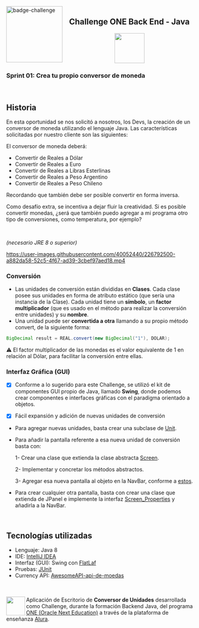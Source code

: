 
<img align=left src="https://i.imgur.com/P9fjzh4.png" height=150 alt="badge-challenge">

<h2 align=center>Challenge ONE Back End - Java</h2>

<div align=center>

<img height="80" margin="10" src="https://i.imgur.com/9Gq6RS0.png">
</div>

### Sprint 01: Crea tu propio conversor de moneda

<br> 

## Historia

En esta oportunidad se nos solicitó a nosotros, los Devs, la creación de un conversor de moneda utilizando el lenguaje Java. 
Las características solicitadas por nuestro cliente son las siguientes:

El conversor de moneda deberá:

- Convertir de Reales a Dólar
- Convertir de Reales a Euro
- Convertir de Reales a Libras Esterlinas
- Convertir de Reales a Peso Argentino
- Convertir de Reales a Peso Chileno

Recordando que también debe ser posible convertir en forma inversa.

Como desafío extra, se incentiva a dejar fluir la creatividad. 
Si es posible convertir monedas, ¿será que también puedo agregar a mi programa otro tipo de conversiones, como temperatura, por ejemplo?

<br>

_(necesario JRE 8 o superior)_

https://user-images.githubusercontent.com/40052440/226792500-a882da58-52c5-4f67-ad39-3cbef97aed18.mp4

### Conversión

- Las unidades de conversión están divididas en **Clases**. 
  Cada clase posee sus unidades en forma de atributo estático (que sería una instancia de la Clase). 
  Cada unidad tiene un **símbolo**, un **factor multiplicador** (que es usado en el método para realizar la conversión entre unidades) y su **nombre**.
- Una unidad puede ser **convertida a otra** llamando a su propio método convert, de la siguiente forma:

```java
BigDecimal result = REAL.convert(new BigDecimal("1"), DOLAR);
```

⚠️ El factor multiplicador de las monedas es el valor equivalente de 1 en relación al Dólar, para facilitar la conversión entre ellas.

### Interfaz Gráfica (GUI)

- [x] Conforme a lo sugerido para este Challenge, se utilizó el kit de componentes GUI propio de Java, llamado **Swing**, 
  donde podemos crear componentes e interfaces gráficas con el paradigma orientado a objetos.

- [x] Fácil expansión y adición de nuevas unidades de conversión
- Para agregar nuevas unidades, basta crear una subclase
  de <a href="https://github.com/HugoJhonathan/Challenge-Oracle-ONE-conversordemoedas/blob/main/src/main/java/units/Unit.java">
  Unit</a>.
- Para añadir la pantalla referente a esa nueva unidad de conversión basta con:

  1- Crear una clase que extienda la clase abstracta 
  <a href="https://github.com/HugoJhonathan/Challenge-Oracle-ONE-conversordemoedas/blob/main/src/main/java/GUI/screens/Screen.java">
  Screen</a>.

  2- Implementar y concretar los métodos abstractos.

  3- Agregar esa nueva pantalla al objeto en la NavBar, 
  conforme a <a href="https://github.com/HugoJhonathan/Challenge-Oracle-ONE-conversordemoedas/blob/main/src/main/java/GUI/Window.java#L27">
  estos</a>.
- Para crear cualquier otra pantalla, basta con crear una clase que extienda de JPanel e implemente la 
  interfaz <a href="https://github.com/HugoJhonathan/Challenge-Oracle-ONE-conversordemoedas/blob/main/src/main/java/GUI/ScreenProperties.java">
  Screen_Properties</a> y añadirla a la NavBar.

<br>

## Tecnologías utilizadas

- Lenguaje: Java 8
- IDE: <a href="https://www.jetbrains.com/idea/">IntelliJ IDEA</a>
- Interfaz (GUI): Swing con <a href="https://www.formdev.com/flatlaf/">FlatLaf</a>
- Pruebas: <a href="https://junit.org/junit5/">JUnit</a>
- Currency API: <a href="https://docs.awesomeapi.com.br/api-de-moedas">AwesomeAPI-api-de-moedas</a>

<br><br>
[<img align="left" height="50" margin="10" src="https://i.imgur.com/RYYUpCK.png">](https://www.oracle.com/br/education/oracle-next-education/)
Aplicación de Escritorio de **Conversor de Unidades** desarrollada como Challenge, durante la formación Backend Java, del
programa <a href="https://www.oracle.com/br/education/oracle-next-education/">ONE (Oracle Next Education)</a> a través de la
plataforma de enseñanza <a href="https://www.alura.com.br/">Alura</a>.
